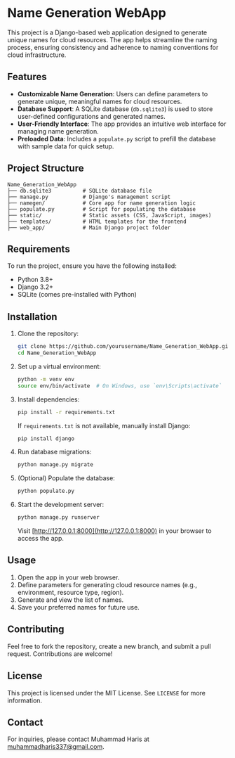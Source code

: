 # Name Generation WebApp

This project is a Django-based web application designed to generate unique names for cloud resources. The app helps streamline the naming process, ensuring consistency and adherence to naming conventions for cloud infrastructure.

## Features

- **Customizable Name Generation**: Users can define parameters to generate unique, meaningful names for cloud resources.
- **Database Support**: A SQLite database (`db.sqlite3`) is used to store user-defined configurations and generated names.
- **User-Friendly Interface**: The app provides an intuitive web interface for managing name generation.
- **Preloaded Data**: Includes a `populate.py` script to prefill the database with sample data for quick setup.

## Project Structure

```
Name_Generation_WebApp
├── db.sqlite3          # SQLite database file
├── manage.py           # Django's management script
├── namegen/            # Core app for name generation logic
├── populate.py         # Script for populating the database
├── static/             # Static assets (CSS, JavaScript, images)
├── templates/          # HTML templates for the frontend
├── web_app/            # Main Django project folder
```

## Requirements

To run the project, ensure you have the following installed:

- Python 3.8+
- Django 3.2+
- SQLite (comes pre-installed with Python)

## Installation

1. Clone the repository:

   ```bash
   git clone https://github.com/yourusername/Name_Generation_WebApp.git
   cd Name_Generation_WebApp
   ```

2. Set up a virtual environment:

   ```bash
   python -m venv env
   source env/bin/activate  # On Windows, use `env\Scripts\activate`
   ```

3. Install dependencies:

   ```bash
   pip install -r requirements.txt
   ```

   If `requirements.txt` is not available, manually install Django:

   ```bash
   pip install django
   ```

4. Run database migrations:

   ```bash
   python manage.py migrate
   ```

5. (Optional) Populate the database:

   ```bash
   python populate.py
   ```

6. Start the development server:

   ```bash
   python manage.py runserver
   ```

   Visit [http://127.0.0.1:8000](http://127.0.0.1:8000) in your browser to access the app.

## Usage

1. Open the app in your web browser.
2. Define parameters for generating cloud resource names (e.g., environment, resource type, region).
3. Generate and view the list of names.
4. Save your preferred names for future use.

## Contributing

Feel free to fork the repository, create a new branch, and submit a pull request. Contributions are welcome!

## License

This project is licensed under the MIT License. See `LICENSE` for more information.

## Contact

For inquiries, please contact Muhammad Haris at [muhammadharis337@gmail.com](mailto:muhammadharis337@gmail.com).
